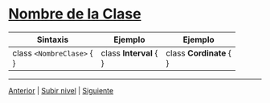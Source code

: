 # [Nombre de la Clase](/java/c4how/u4objectBasedProgramming/u1publicViewOfClasses/u1className/README.md)


|Sintaxis|Ejemplo|Ejemplo|
|---|---|---|
|class  `<NombreClase>` { <br> }|class  **Interval** { <br> }|class  **Cordinate**  { <br> }|



---


[Anterior](../README.md) | [Subir nivel](../README.md) | [Siguiente](../u2methodSignatures/README.md)
